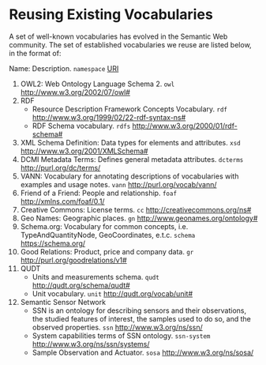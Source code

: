 # Reusing Existing Vocabularies
A set of well-known vocabularies has evolved in the Semantic Web community.
The set of established vocabularies we reuse are listed below, in the format of:

Name: Description. `namespace` [URI](#)

1. OWL2: Web Ontology Language Schema 2. `owl` http://www.w3.org/2002/07/owl#
2. RDF
   - Resource Description Framework Concepts Vocabulary. `rdf` http://www.w3.org/1999/02/22-rdf-syntax-ns#
   - RDF Schema vocabulary. `rdfs` http://www.w3.org/2000/01/rdf-schema#
3. XML Schema Definition: Data types for elements and attributes. `xsd` http://www.w3.org/2001/XMLSchema#
4. DCMI Metadata Terms: Defines general metadata attributes. `dcterms` http://purl.org/dc/terms/
5. VANN: Vocabulary for annotating descriptions of vocabularies with examples and usage notes. `vann` http://purl.org/vocab/vann/
6. Friend of a Friend: People and relationship. `foaf` http://xmlns.com/foaf/0.1/
7. Creative Commons: License terms. `cc` http://creativecommons.org/ns#
8. Geo Names: Geographic places. `gn` http://www.geonames.org/ontology#
9. Schema.org: Vocabulary for common concepts, i.e. TypeAndQuantityNode, GeoCoordinates, e.t.c. `schema` https://schema.org/
10. Good Relations: Product, price and company data. `gr` http://purl.org/goodrelations/v1#
11. QUDT
    -  Units and measurements schema. `qudt` http://qudt.org/schema/qudt#
    -  Unit vocabulary. `unit` http://qudt.org/vocab/unit#
12. Semantic Sensor Network
    -  SSN is an ontology for describing sensors and their observations, the studied features of interest, the samples used to do so, and the observed properties. `ssn`  http://www.w3.org/ns/ssn/
    -  System capabilities terms of SSN ontology. `ssn-system` http://www.w3.org/ns/ssn/systems/
    -  Sample Observation and Actuator. `sosa` http://www.w3.org/ns/sosa/